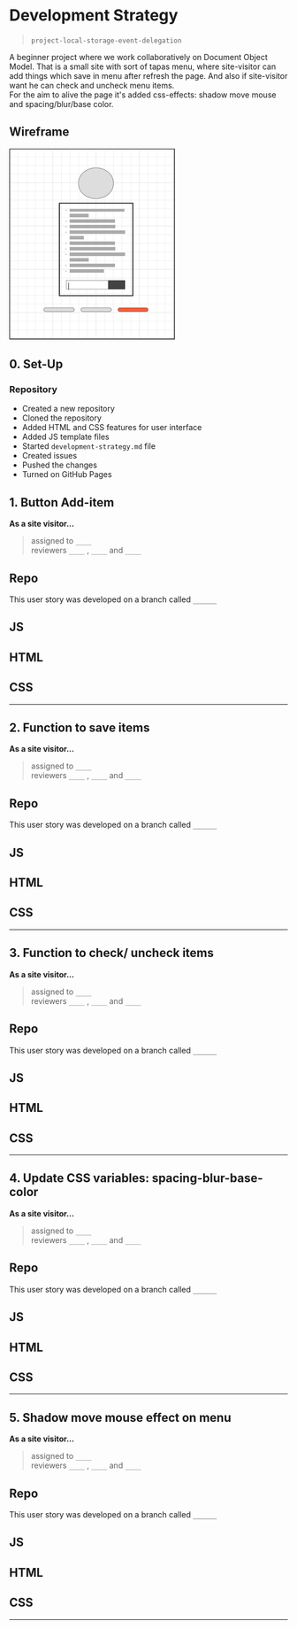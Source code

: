 # Development Strategy

> `project-local-storage-event-delegation`

A beginner project where we work collaboratively on Document Object Model. That is a small site with sort of tapas menu, where site-visitor can add things which save in menu after refresh the page. And also if site-visitor want he can check and uncheck menu items.  
For the aim to alive the page it's added css-effects: shadow move mouse and spacing/blur/base color.

## Wireframe

![wireframe](./wireframe.png)

## 0. Set-Up

### Repository

- Created a new repository
- Cloned the repository
- Added HTML and CSS features for user interface
- Added JS template files
- Started `development-strategy.md` file
- Created issues
- Pushed the changes
- Turned on GitHub Pages

## 1. Button Add-item

**As a site visitor...**

> assigned to `____`  
> reviewers `____` , `____` and `____`

## Repo

This user story was developed on a branch called `______`

## JS

## HTML

## CSS

_____

## 2. Function to save items

**As a site visitor...**

> assigned to `____`  
> reviewers `____` , `____` and `____`

## Repo

This user story was developed on a branch called `______`

## JS

## HTML

## CSS

_____
## 3. Function to check/ uncheck items

**As a site visitor...**

> assigned to `____`  
> reviewers `____` , `____` and `____`

## Repo

This user story was developed on a branch called `______`

## JS

## HTML

## CSS

_____


## 4. Update CSS variables: spacing-blur-base-color

**As a site visitor...**

> assigned to `____`  
> reviewers `____` , `____` and `____`

## Repo

This user story was developed on a branch called `______`

## JS

## HTML

## CSS

_____

## 5. Shadow move mouse effect on menu

**As a site visitor...**

> assigned to `____`  
> reviewers `____` , `____` and `____`

## Repo

This user story was developed on a branch called `______`

## JS

## HTML

## CSS

_____



